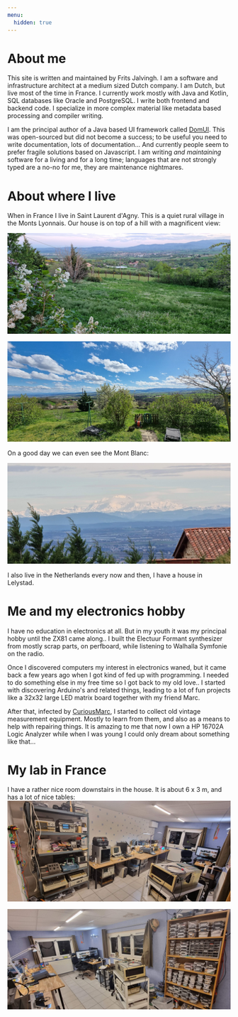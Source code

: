 ```yaml
---
menu:
  hidden: true
---
```

# About me

This site is written and maintained by Frits Jalvingh. I am a software and infrastructure architect at a medium sized Dutch company. I am Dutch, but live most of the time in France.
I currently work mostly with Java and Kotlin, SQL databases like Oracle and PostgreSQL. I write both frontend and backend code. I specialize in more complex material like metadata based processing and compiler writing.

I am the principal author of a Java based UI framework called [DomUI](https://domui.atlassian.net/). This was open-sourced but did not become a success; to be useful you need to write documentation, lots of documentation... And currently people seem to prefer fragile solutions based on Javascript. I am writing *and maintaining* software for a living and for a long time; languages that are not strongly typed are a no-no for me, they are maintenance nightmares.

# About where I live
When in France I live in Saint Laurent d'Agny. This is a quiet rural village in the Monts Lyonnais. Our house is on top of a hill with a magnificent view:

![View from the garden](attachments/gardenview-1.png)

![More views](attachments/gardenview-2.png)

On a good day we can even see the Mont Blanc:

![Mont Blanc from La Chapelle](attachments/montblanc-1.png)

I also live in the Netherlands every now and then, I have a house in Lelystad.

# Me and my electronics hobby

I have no education in electronics at all. But in my youth it was my principal hobby until the ZX81 came along.. I built the Electuur Formant synthesizer from mostly scrap parts, on perfboard, while listening to Walhalla Symfonie on the radio.

Once I discovered computers my interest in electronics waned, but it came back a few years ago when I got kind of fed up with programming. I needed to do something else in my free time so I got back to my old love.. I started with discovering Arduino's and related things, leading to a lot of fun projects like a 32x32 large LED matrix board together with my friend Marc.

After that, infected by [CuriousMarc](https://curiousmarc.com), I started to collect old vintage measurement equipment. Mostly to learn from them, and also as a means to help with repairing things. It is amazing to me that now I own a HP 16702A Logic Analyzer while when I was young I could only dream about something like that...

# My lab in France
I have a rather nice room downstairs in the house. It is about 6 x 3 m, and has a lot of nice tables:
![Lab image 1](attachments/lab-1.png)

![Lab image 2](attachments/lab-2.png)


